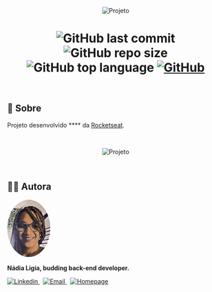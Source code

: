 <p align="center">
  <img src=".github/logo.png" width=500 alt="Projeto">
</p>

<h1 align="center">
  <img alt="GitHub last commit" src="https://img.shields.io/github/last-commit/nlnadialigia/basic-template?color=F77E21&style=plastic">
  <img alt="GitHub repo size" src="https://img.shields.io/github/repo-size/nlnadialigia/basic-template?color=F77E21&style=plastic">
  <img alt="GitHub top language" src="https://img.shields.io/github/languages/top/nlnadialigia/basic-template?color=F77E21&logoColor=F77E21&style=plastic">
  <a href="LICENSE">
  <img alt="GitHub" src="https://img.shields.io/github/license/nlnadialigia/basic-template?color=%23F77E21&style=plastic">
  </a>
</h1>
<br>

## 📌 Sobre 

Projeto desenvolvido **** da [Rocketseat](https://app.rocketseat.com.br).



<br>

<p align="center">
  <img src=".github/image.png" alt="Projeto">
</p>

<br>

<div id="id99"></div>

## 👩‍💼 Autora
<img src=".github/picture.png" width="100px;" alt="Picture"/>
<p><b>Nádia Ligia, budding back-end developer.</b></p>
<a href="https://www.linkedin.com/in/nlnadialigia/">
  <img alt="Linkedin" src="https://img.shields.io/badge/-Linkedin -F77E21?style=flat&logo=Linkedin&logoColor=white&link=https://www.linkedin.com/in/nlnadialigia/" />
</a>&nbsp;
<a href="mailto:nlnadialigia@gmail.com">
  <img alt="Email" src="https://img.shields.io/badge/-Email-F77E21?style=flat&logo=Gmail&logoColor=white&link=mailto:nlnadialigia@gmail.com" />
</a>&nbsp;
<a href="https://www.nlnadialigia.com">
  <img alt="Homepage" src="https://img.shields.io/badge/-Homepage-F77E21" />
</a>
